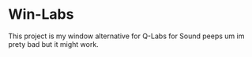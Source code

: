 # Win-Labs

This project is my window alternative for Q-Labs for Sound peeps um im prety bad but it might work.